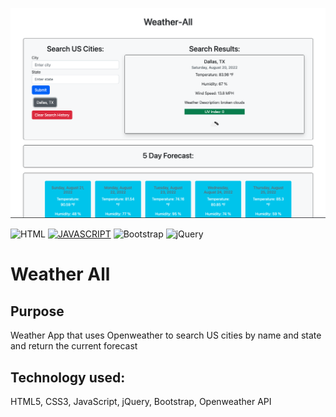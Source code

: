 ![Weather All Screenshot](https://github.com/jdhawks2132/weatherman/blob/main/assets/weatherall.png?raw=true)

![HTML](https://img.shields.io/badge/HTML5-E34F26?style=for-the-badge&logo=html5&logoColor=white)
[![JAVASCRIPT](https://img.shields.io/badge/JavaScript-323330?style=for-the-badge&logo=javascript&logoColor=F7DF1E)](https://www.javascript.com)
![Bootstrap](https://img.shields.io/badge/Bootstrap-563D7C?style=for-the-badge&logo=bootstrap&logoColor=white)
![jQuery](https://img.shields.io/badge/jQuery-0769AD?style=for-the-badge&logo=jquery&logoColor=white)

# Weather All

## Purpose

Weather App that uses Openweather to search US cities by name and state and return the current forecast

## Technology used:

HTML5, CSS3, JavaScript, jQuery, Bootstrap, Openweather API
